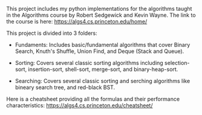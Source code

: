 This project includes my python implementations for the algorithms taught in the Algorithms course by Robert Sedgewick and Kevin Wayne. The link to the course is here: https://algs4.cs.princeton.edu/home/


This project is divided into 3 folders:

- Fundaments: Includes basic/fundamental algorithms that cover Binary Search, Knuth's Shuffle, Union Find, and Deque (Stack and Queue).

- Sorting: Covers several classic sorting algorithms including selection-sort, insertion-sort, shell-sort, merge-sort, and binary-heap-sort.

- Searching: Covers several classic sorting and serching algorithms like bineary search tree, and red-black BST.


Here is a cheatsheet providing all the formulas and their performance characteristics: https://algs4.cs.princeton.edu/cheatsheet/
